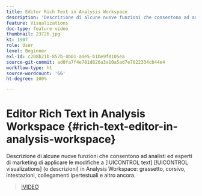 ```yaml
---
title: Editor Rich Text in Analysis Workspace
description: 'Descrizione di alcune nuove funzioni che consentono ad analisti e addetti al marketing di applicare modifiche alle visualizzazioni di testo (o alle descrizioni) in Analysis Workspace: grassetto, corsivo, intestazioni, collegamenti ipertestuali e altro ancora.'
feature: Visualizations
doc-type: feature video
thumbnail: 23726.jpg
kt: 1907
role: User
level: Beginner
exl-id: c208b21b-857b-4b01-aae5-b1be9f8105ea
source-git-commit: ad0fa7f4e781d826a3a10a5ad7e7022334cb44e4
workflow-type: ht
source-wordcount: '66'
ht-degree: 100%

---
```


# Editor Rich Text in Analysis Workspace {#rich-text-editor-in-analysis-workspace}

Descrizione di alcune nuove funzioni che consentono ad analisti ed esperti di marketing di applicare le modifiche a [!UICONTROL text] [!UICONTROL visualizations] (o descrizioni) in Analysis Workspace: grassetto, corsivo, intestazioni, collegamenti ipertestuali e altro ancora.

>[!VIDEO](https://video.tv.adobe.com/v/23726/?quality=12)
